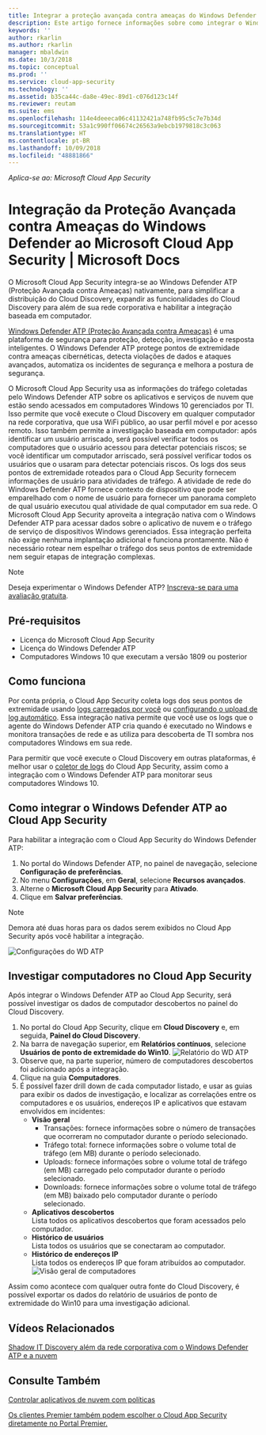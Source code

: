 ```yaml
---
title: Integrar a proteção avançada contra ameaças do Windows Defender ao Cloud App Security | Microsoft Docs
description: Este artigo fornece informações sobre como integrar o Windows Defender ATP à integração perfeita do Cloud App Security e uma visibilidade aprimorada no gerenciamento de riscos e TI sombra.
keywords: ''
author: rkarlin
ms.author: rkarlin
manager: mbaldwin
ms.date: 10/3/2018
ms.topic: conceptual
ms.prod: ''
ms.service: cloud-app-security
ms.technology: ''
ms.assetid: b35ca44c-da8e-49ec-89d1-c076d123c14f
ms.reviewer: reutam
ms.suite: ems
ms.openlocfilehash: 114e4deeeca06c41132421a748fb95c5c7e7b34d
ms.sourcegitcommit: 53a1c990ff06674c26563a9ebcb1979818c3c063
ms.translationtype: HT
ms.contentlocale: pt-BR
ms.lasthandoff: 10/09/2018
ms.locfileid: "48881866"
---
```

*Aplica-se ao: Microsoft Cloud App Security*


# <a name="windows-defender-advanced-threat-protection-integration-with-microsoft-cloud-app-security"></a>Integração da Proteção Avançada contra Ameaças do Windows Defender ao Microsoft Cloud App Security | Microsoft Docs

O Microsoft Cloud App Security integra-se ao Windows Defender ATP (Proteção Avançada contra Ameaças) nativamente, para simplificar a distribuição do Cloud Discovery, expandir as funcionalidades do Cloud Discovery para além de sua rede corporativa e habilitar a integração baseada em computador. 

[Windows Defender ATP (Proteção Avançada contra Ameaças)](https://docs.microsoft.com/windows/security/threat-protection/windows-defender-atp/windows-defender-advanced-threat-protection) é uma plataforma de segurança para proteção, detecção, investigação e resposta inteligentes. O Windows Defender ATP protege pontos de extremidade contra ameaças cibernéticas, detecta violações de dados e ataques avançados, automatiza os incidentes de segurança e melhora a postura de segurança.

O Microsoft Cloud App Security usa as informações do tráfego coletadas pelo Windows Defender ATP sobre os aplicativos e serviços de nuvem que estão sendo acessados em computadores Windows 10 gerenciados por TI. Isso permite que você execute o Cloud Discovery em qualquer computador na rede corporativa, que usa WiFi público, ao usar perfil móvel e por acesso remoto. Isso também permite a investigação baseada em computador: após identificar um usuário arriscado, será possível verificar todos os computadores que o usuário acessou para detectar potenciais riscos; se você identificar um computador arriscado, será possível verificar todos os usuários que o usaram para detectar potenciais riscos. Os logs dos seus pontos de extremidade roteados para o Cloud App Security fornecem informações de usuário para atividades de tráfego. A atividade de rede do Windows Defender ATP fornece contexto de dispositivo que pode ser emparelhado com o nome de usuário para fornecer um panorama completo de qual usuário executou qual atividade de qual computador em sua rede. O Microsoft Cloud App Security aproveita a integração nativa com o Windows Defender ATP para acessar dados sobre o aplicativo de nuvem e o tráfego de serviço de dispositivos Windows gerenciados. Essa integração perfeita não exige nenhuma implantação adicional e funciona prontamente. Não é necessário rotear nem espelhar o tráfego dos seus pontos de extremidade nem seguir etapas de integração complexas.

> [!NOTE]
> Deseja experimentar o Windows Defender ATP? [Inscreva-se para uma avaliação gratuita](https://www.microsoft.com/WindowsForBusiness/windows-atp?ocid=docs-wdatp-assignaccess-abovefoldlink).
>


## <a name="prerequisites"></a>Pré-requisitos

- Licença do Microsoft Cloud App Security
- Licença do Windows Defender ATP
- Computadores Windows 10 que executam a versão 1809 ou posterior


## <a name="how-it-works"></a>Como funciona

Por conta própria, o Cloud App Security coleta logs dos seus pontos de extremidade usando [logs carregados por você](create-snapshot-cloud-discovery-reports.md) ou [configurando o upload de log automático](discovery-docker.md). Essa integração nativa permite que você use os logs que o agente do Windows Defender ATP cria quando é executado no Windows e monitora transações de rede e as utiliza para descoberta de TI sombra nos computadores Windows em sua rede. 

Para permitir que você execute o Cloud Discovery em outras plataformas, é melhor usar o [coletor de logs](discovery-docker.md) do Cloud App Security, assim como a integração com o Windows Defender ATP para monitorar seus computadores Windows 10.


## <a name="how-to-integrate-windows-defender-atp-with-cloud-app-security"></a>Como integrar o Windows Defender ATP ao Cloud App Security

Para habilitar a integração com o Cloud App Security do Windows Defender ATP:

1. No portal do Windows Defender ATP, no painel de navegação, selecione **Configuração de preferências**.
2. No menu **Configurações**, em **Geral**, selecione **Recursos avançados**.
3. Alterne o **Microsoft Cloud App Security** para **Ativado**.
4. Clique em **Salvar preferências**.

>[!NOTE]
> Demora até duas horas para os dados serem exibidos no Cloud App Security após você habilitar a integração.
>

   ![Configurações do WD ATP](./media/wdatp-settings.png)

## <a name="investigate-machines-in-cloud-app-security"></a>Investigar computadores no Cloud App Security

Após integrar o Windows Defender ATP ao Cloud App Security, será possível investigar os dados de computador descobertos no painel do Cloud Discovery.

1. No portal do Cloud App Security, clique em **Cloud Discovery** e, em seguida, **Painel do Cloud Discovery**.
2. Na barra de navegação superior, em **Relatórios contínuos**, selecione **Usuários de ponto de extremidade do Win10**.
  ![Relatório do WD ATP](./media/win10-dashboard-report.png)
4. Observe que, na parte superior, número de computadores descobertos foi adicionado após a integração.
5. Clique na guia **Computadores**.
6. É possível fazer drill down de cada computador listado, e usar as guias para exibir os dados de investigação, e localizar as correlações entre os computadores e os usuários, endereços IP e aplicativos que estavam envolvidos em incidentes:
   - **Visão geral**
      - Transações: fornece informações sobre o número de transações que ocorreram no computador durante o período selecionado.
      - Tráfego total: fornece informações sobre o volume total de tráfego (em MB) durante o período selecionado.
     - Uploads: fornece informações sobre o volume total de tráfego (em MB) carregado pelo computador durante o período selecionado.
     - Downloads: fornece informações sobre o volume total de tráfego (em MB) baixado pelo computador durante o período selecionado.
   - **Aplicativos descobertos**<br>
  Lista todos os aplicativos descobertos que foram acessados pelo computador.
   - **Histórico de usuários**<br>
    Lista todos os usuários que se conectaram ao computador.
   - **Histórico de endereços IP**<br>
    Lista todos os endereços IP que foram atribuídos ao computador.
 ![Visão geral de computadores](./media/machines-overview.png)
 

Assim como acontece com qualquer outra fonte do Cloud Discovery, é possível exportar os dados do relatório de usuários de ponto de extremidade do Win10 para uma investigação adicional. 


## <a name="related-videos"></a>Vídeos Relacionados  
[Shadow IT Discovery além da rede corporativa com o Windows Defender ATP e a nuvem](https://www.youtube.com/watch?v=f8hbvbY1Hnc)  

## <a name="see-also"></a>Consulte Também  
[Controlar aplicativos de nuvem com políticas](control-cloud-apps-with-policies.md)   

[Os clientes Premier também podem escolher o Cloud App Security diretamente no Portal Premier.](https://premier.microsoft.com/)  
  
